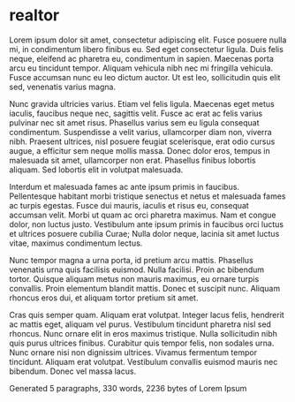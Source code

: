 # realtor

Lorem ipsum dolor sit amet, consectetur adipiscing elit. Fusce posuere nulla mi, in condimentum libero finibus eu. Sed eget consectetur ligula. Duis felis neque, eleifend ac pharetra eu, condimentum in sapien. Maecenas porta arcu eu tincidunt tempor. Aliquam vehicula nibh nec mi fringilla vehicula. Fusce accumsan nunc eu leo dictum auctor. Ut est leo, sollicitudin quis elit sed, venenatis varius magna.

Nunc gravida ultricies varius. Etiam vel felis ligula. Maecenas eget metus iaculis, faucibus neque nec, sagittis velit. Fusce ac erat ac felis varius pulvinar nec sit amet risus. Phasellus varius sem eu ligula consequat condimentum. Suspendisse a velit varius, ullamcorper diam non, viverra nibh. Praesent ultrices, nisl posuere feugiat scelerisque, erat odio cursus augue, a efficitur sem neque mollis massa. Donec dolor eros, tempus in malesuada sit amet, ullamcorper non erat. Phasellus finibus lobortis aliquam. Sed lobortis elit in volutpat malesuada.

Interdum et malesuada fames ac ante ipsum primis in faucibus. Pellentesque habitant morbi tristique senectus et netus et malesuada fames ac turpis egestas. Fusce dui mauris, iaculis et risus eu, consequat accumsan velit. Morbi ut quam ac orci pharetra maximus. Nam et congue dolor, non luctus justo. Vestibulum ante ipsum primis in faucibus orci luctus et ultrices posuere cubilia Curae; Nulla dolor neque, lacinia sit amet luctus vitae, maximus condimentum lectus.

Nunc tempor magna a urna porta, id pretium arcu mattis. Phasellus venenatis urna quis facilisis euismod. Nulla facilisi. Proin ac bibendum tortor. Quisque aliquam metus non mauris maximus, eu ornare turpis convallis. Proin elementum blandit mattis. Donec et suscipit nunc. Aliquam rhoncus eros dui, et aliquam tortor pretium sit amet.

Cras quis semper quam. Aliquam erat volutpat. Integer lacus felis, hendrerit ac mattis eget, aliquam vel purus. Vestibulum tincidunt pharetra nisl sed rhoncus. Nunc ornare elit in eros maximus tristique. Nulla sollicitudin nibh quis purus ultrices finibus. Curabitur quis tempor felis, non sodales urna. Nunc ornare nisi non dignissim ultrices. Vivamus fermentum tempor tincidunt. Aliquam erat volutpat. Vestibulum convallis euismod mauris nec bibendum. Donec vel massa lacus.

Generated 5 paragraphs, 330 words, 2236 bytes of Lorem Ipsum
